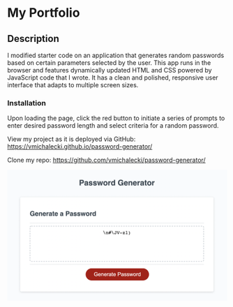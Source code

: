 # My Portfolio

## Description

I modified starter code on an application that generates random passwords based on certain parameters selected by the user. This app runs in the browser and features dynamically updated HTML and CSS powered by JavaScript code that I wrote. It has a clean and polished, responsive user interface that adapts to multiple screen sizes.

### Installation

Upon loading the page, click the red button to initiate a series of prompts to enter desired password length and select criteria for a random password.

View my project as it is deployed via GitHub: https://vmichalecki.github.io/password-generator/

Clone my repo: https://github.com/vmichalecki/password-generator/

![password generator screenshot](./assets/images/password-generator-screenshot.png)
